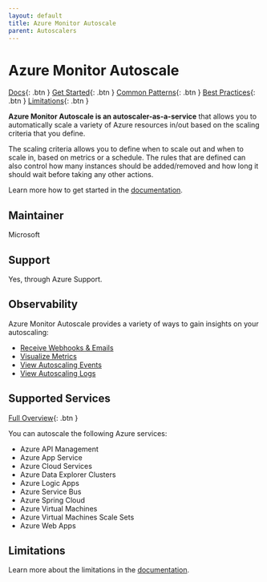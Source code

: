 ```yaml
---
layout: default
title: Azure Monitor Autoscale
parent: Autoscalers
---
```


# Azure Monitor Autoscale

[Docs](https://docs.microsoft.com/en-us/azure/azure-monitor/autoscale/autoscale-overview){: .btn }
[Get Started](https://docs.microsoft.com/en-us/azure/azure-monitor/autoscale/autoscale-get-started){: .btn }
[Common Patterns](https://docs.microsoft.com/en-us/azure/azure-monitor/autoscale/autoscale-common-scale-patterns){: .btn }
[Best Practices](https://docs.microsoft.com/en-us/azure/azure-monitor/service-limits#autoscale){: .btn }
[Limitations](https://docs.microsoft.com/en-us/azure/azure-monitor/service-limits#autoscale){: .btn }

**Azure Monitor Autoscale is an autoscaler-as-a-service** that allows you to automatically scale a variety of Azure resources in/out based on the scaling criteria that you define.

The scaling criteria allows you to define when to scale out and when to scale in, based on metrics or a schedule. The rules that are defined can also control how many instances should be added/removed and how long it should wait before taking any other actions.

Learn more how to get started in the [documentation](https://docs.microsoft.com/en-us/azure/azure-monitor/autoscale/autoscale-get-started).

## Maintainer

Microsoft

## Support

Yes, through Azure Support.

## Observability

Azure Monitor Autoscale provides a variety of ways to gain insights on your autoscaling:

- [Receive Webhooks & Emails](https://docs.microsoft.com/en-us/azure/azure-monitor/autoscale/autoscale-webhook-email)
- [Visualize Metrics](https://docs.microsoft.com/en-us/azure/azure-monitor/autoscale/autoscale-troubleshoot#autoscale-metrics)
- [View Autoscaling Events](https://docs.microsoft.com/en-us/azure/azure-monitor/autoscale/autoscale-troubleshoot#example-3---understanding-autoscale-events)
- [View Autoscaling Logs](https://docs.microsoft.com/en-us/azure/azure-monitor/autoscale/autoscale-troubleshoot#autoscale-resource-logs)

## Supported Services

[Full Overview](https://docs.microsoft.com/en-us/azure/azure-monitor/autoscale/autoscale-overview#supported-services-for-autoscale){: .btn }

You can autoscale the following Azure services:

- Azure API Management
- Azure App Service
- Azure Cloud Services
- Azure Data Explorer Clusters
- Azure Logic Apps
- Azure Service Bus
- Azure Spring Cloud
- Azure Virtual Machines
- Azure Virtual Machines Scale Sets
- Azure Web Apps

## Limitations

Learn more about the limitations in the [documentation](https://docs.microsoft.com/en-us/azure/azure-monitor/service-limits#autoscale).
